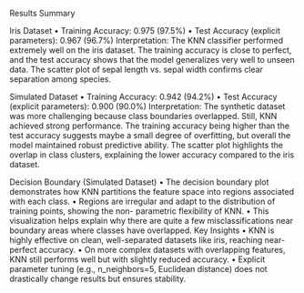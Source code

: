 Results Summary

Iris Dataset
• Training Accuracy: 0.975 (97.5%)
• Test Accuracy (explicit parameters): 0.967 (96.7%)
Interpretation: The KNN classifier performed extremely well on the iris dataset. The training accuracy
is close to perfect, and the test accuracy shows that the model generalizes very well to unseen data. The
scatter plot of sepal length vs. sepal width confirms clear separation among species.

Simulated Dataset
• Training Accuracy: 0.942 (94.2%)
• Test Accuracy (explicit parameters): 0.900 (90.0%)
Interpretation: The synthetic dataset was more challenging because class boundaries overlapped. Still,
KNN achieved strong performance. The training accuracy being higher than the test accuracy suggests
maybe a small degree of overfitting, but overall the model maintained robust predictive ability. The
scatter plot highlights the overlap in class clusters, explaining the lower accuracy compared to the iris
dataset.

Decision Boundary (Simulated Dataset)
• The decision boundary plot demonstrates how KNN partitions the feature space into regions
associated with each class.
• Regions are irregular and adapt to the distribution of training points, showing the non-
parametric flexibility of KNN.
• This visualization helps explain why there are quite a few misclassifications near boundary
areas where classes have overlapped.
Key Insights
• KNN is highly effective on clean, well-separated datasets like iris, reaching near-perfect
accuracy.
• On more complex datasets with overlapping features, KNN still performs well but with slightly
reduced accuracy.
• Explicit parameter tuning (e.g., n_neighbors=5, Euclidean distance) does not drastically change
results but ensures stability.
